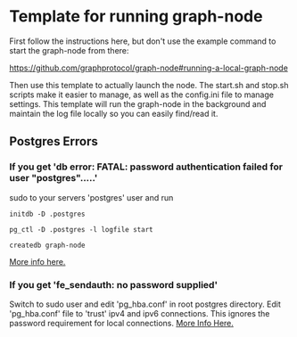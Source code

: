 # Template for running graph-node

First follow the instructions here, but don't use the example command to start the graph-node from there:

https://github.com/graphprotocol/graph-node#running-a-local-graph-node

Then use this template to actually launch the node.  The start.sh and stop.sh scripts make it easier to manage, as well as the config.ini file to manage settings.
This template will run the graph-node in the background and maintain the log file locally so you can easily find/read it.


## Postgres Errors

### If you get 'db error: FATAL: password authentication failed for user "postgres".....'

sudo to your servers 'postgres' user and run
```
initdb -D .postgres

pg_ctl -D .postgres -l logfile start

createdb graph-node
```
[More info here.](https://stackoverflow.com/questions/11919391/postgresql-error-fatal-role-username-does-not-exist)

### If you get 'fe_sendauth: no password supplied'

Switch to sudo user and edit 'pg_hba.conf' in root postgres directory. Edit 'pg_hba.conf' file to 'trust' ipv4 and ipv6 connections. This ignores the password requirement for local connections. [More Info Here.](https://dba.stackexchange.com/questions/83164/postgresql-remove-password-requirement-for-user-postgres)

